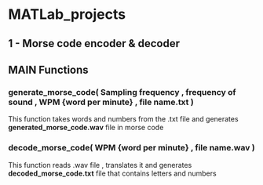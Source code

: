 # MATLab_projects

## 1 - Morse code encoder & decoder

## MAIN Functions

### generate_morse_code( Sampling frequency , frequency of sound , WPM {word per minute} , file name.txt )

This function takes words and numbers from the .txt file and generates **generated_morse_code.wav** file in morse code

### decode_morse_code( WPM {word per minute} , file name.wav )

This function reads .wav file , translates it and generates **decoded_morse_code.txt** file that contains letters and numbers
